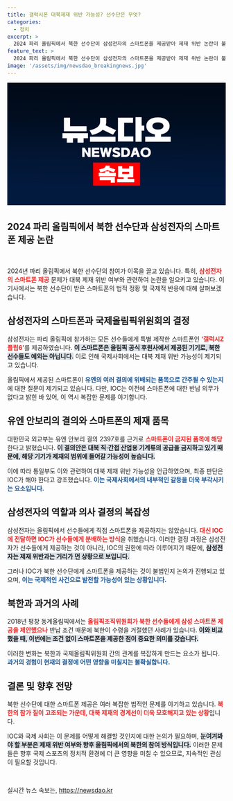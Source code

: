 ```yaml
---
title: 갤럭시폰 대북제재 위반 가능성? 선수단은 무엇?
categories:
  - 정치
excerpt: >
  2024 파리 올림픽에서 북한 선수단이 삼성전자의 스마트폰을 제공받아 제재 위반 논란이 불거지고 있다. IOC의 결정이 이 문제의 핵심으로, 북한 선수들이 조건 없이 스마트폰을 받고 기념촬영한 사실은 충격을 주고 있다.
feature_text: >
  2024 파리 올림픽에서 북한 선수단이 삼성전자의 스마트폰을 제공받아 제재 위반 논란이 불거지고 있다. IOC의 결정이 이 문제의 핵심으로, 북한 선수들이 조건 없이 스마트폰을 받고 기념촬영한 사실은 충격을 주고 있다.
image: '/assets/img/newsdao_breakingnews.jpg'
---
```


<p><img src="/assets/img/newsdao_breakingnews.jpg" alt="koreaapp 속보" /></p>

<h2 data-ke-size="size26">2024 파리 올림픽에서 북한 선수단과 삼성전자의 스마트폰 제공 논란</h2>

<p data-ke-size="size16">&nbsp;</p>

<p>2024년 파리 올림픽에서 북한 선수단의 참여가 이목을 끌고 있습니다. 특히, <b><span style="color: #ee2323;">삼성전자의 스마트폰 제공</span></b> 문제가 대북 제재 위반 여부와 관련하여 논란을 일으키고 있습니다. 이 기사에서는 북한 선수단이 받은 스마트폰의 법적 정황 및 국제적 반응에 대해 살펴보겠습니다.</p>

<h2 data-ke-size="size26">삼성전자의 스마트폰과 국제올림픽위원회의 결정</h2>

<p>삼성전자는 파리 올림픽에 참가하는 모든 선수들에게 특별 제작한 스마트폰인 <b><span style="color: #ee2323;">‘갤럭시Z플립6’</span></b>를 제공하였습니다. <b><span style="background-color: #21538527;">이 스마트폰은 올림픽 공식 후원사에서 제공된 기기로, 북한 선수들도 예외는 아닙니다.</span></b> 이로 인해 국제사회에서는 대북 제재 위반 가능성이 제기되고 있습니다. </p>

<p>올림픽에서 제공된 스마트폰이 <b><span style="color: #1a5490;">유엔의 여러 결의에 위배되는 품목으로 간주될 수 있는지</span></b>에 대한 질문이 제기되고 있습니다. 다만, IOC는 이전에 스마튼폰에 대한 반납 의무가 없다고 밝힌 바 있어, 이 역시 복잡한 문제를 야기합니다.</p>

<h2 data-ke-size="size26">유엔 안보리의 결의와 스마트폰의 제재 품목</h2>

<p>대한민국 외교부는 유엔 안보리 결의 2397호를 근거로 <b><span style="color: #ee2323;">스마트폰이 금지된 품목에 해당</span></b>한다고 밝혔습니다. <b><span style="background-color: #21538527;">이 결의안은 대북 직·간접 산업용 기계류의 공급을 금지하고 있기 때문에, 해당 기기가 제재의 범위에 들어갈 가능성이 높습니다.</span></b> </p>

<p>이에 따라 통일부도 이와 관련하여 대북 제재 위반 가능성을 언급하였으며, 최종 판단은 IOC가 해야 한다고 강조했습니다. <b><span style="color: #1a5490;">이는 국제사회에서의 내부적인 갈등을 더욱 부각시키는 요소입니다.</span></b></p>

<h2 data-ke-size="size26">삼성전자의 역할과 의사 결정의 복잡성</h2>

<p>삼성전자는 올림픽에서 선수들에게 직접 스마트폰을 제공하지는 않았습니다. <b><span style="color: #ee2323;">대신 IOC에 전달하면 IOC가 선수들에게 분배하는 방식</span></b>을 취했습니다. 이러한 결정 과정은 삼성전자가 선수들에게 제공하는 것이 아니라, IOC의 권한에 따라 이루어지기 때문에, <b><span style="background-color: #21538527;">삼성전자는 제재 위반과는 거리가 먼 상황으로 보입니다.</span></b></p>

<p>그러나 IOC가 북한 선수단에게 스마트폰을 제공하는 것이 불법인지 논의가 진행되고 있으며, <b><span style="color: #1a5490;">이는 국제적인 사건으로 발전할 가능성이 있는 상황입니다.</span></b></p>

<h2 data-ke-size="size26">북한과 과거의 사례</h2>

<p>2018년 평창 동계올림픽에서는 <b><span style="color: #ee2323;">올림픽조직위원회가 북한 선수들에게 삼성 스마트폰 제공을 제안했으나</span></b> 반납 조건 때문에 북한이 수령을 거절했던 사례가 있습니다. <b><span style="background-color: #21538527;">이와 비교했을 때, 이번에는 조건 없이 스마트폰을 제공한 점이 중요한 의미를 갖습니다.</span></b> </p>

<p>이러한 변화는 북한과 국제올림픽위원회 간의 관계를 복잡하게 만드는 요소가 됩니다. <b><span style="color: #1a5490;">과거의 경험이 현재의 결정에 어떤 영향을 미칠지는 불확실합니다.</span></b> </p>

<h2 data-ke-size="size26">결론 및 향후 전망</h2>

<p>북한 선수단에 대한 스마트폰 제공은 여러 복잡한 법적인 문제를 야기하고 있습니다. <b><span style="color: #ee2323;">북한의 참가 질이 고조되는 가운데, 대북 제재의 경계선이 더욱 모호해지고 있는 상황</span></b>입니다. </p>

<p>IOC와 국제 사회는 이 문제를 어떻게 해결할 것인지에 대한 논의가 필요하며, <b><span style="background-color: #21538527;">눈여겨봐야 할 부분은 제재 위반 여부와 향후 올림픽에서의 북한의 참여 방식입니다.</span></b> 이러한 문제들은 향후 국제 스포츠의 정치적 환경에 더 큰 영향을 미칠 수 있으므로, 지속적인 관심이 필요할 것입니다. </p>

<p data-ke-size="size16">&nbsp;</p>
실시간 뉴스 속보는, <a href="https://newsdao.kr" rel="dofollow">https://newsdao.kr</a>


